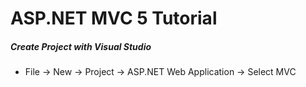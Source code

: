 # ASP.NET MVC 5 Tutorial

##### Create Project with Visual Studio
+ File -> New -> Project -> ASP.NET Web Application -> Select MVC
